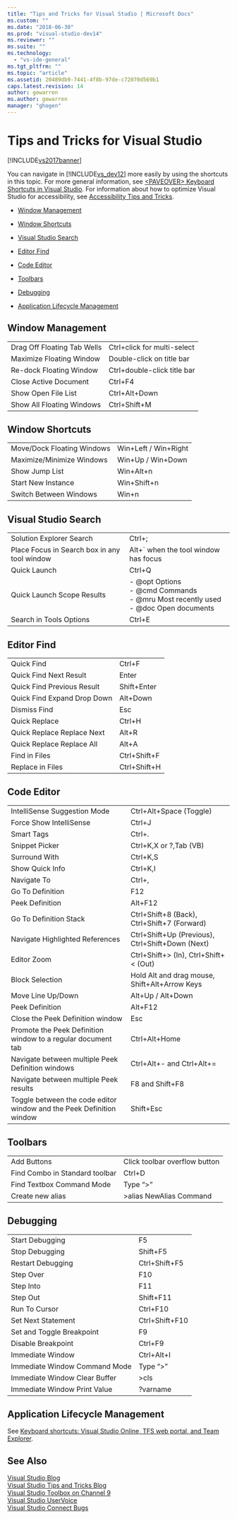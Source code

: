 ```yaml
---
title: "Tips and Tricks for Visual Studio | Microsoft Docs"
ms.custom: ""
ms.date: "2018-06-30"
ms.prod: "visual-studio-dev14"
ms.reviewer: ""
ms.suite: ""
ms.technology: 
  - "vs-ide-general"
ms.tgt_pltfrm: ""
ms.topic: "article"
ms.assetid: 20489db9-7441-4f8b-97de-c72070d569b1
caps.latest.revision: 14
author: gewarren
ms.author: gewarren
manager: "ghogen"
---
```

# Tips and Tricks for Visual Studio
[!INCLUDE[vs2017banner](../includes/vs2017banner.md)]

You can navigate in [!INCLUDE[vs_dev12](../includes/vs-dev12-md.md)] more easily by using the shortcuts in this topic. For more general information, see [\<PAVEOVER> Keyboard Shortcuts in Visual Studio](http://msdn.microsoft.com/en-us/2e15e27f-296b-4e9c-91e6-d91ea0110a67). For information about how to optimize Visual Studio for accessibility, see [Accessibility Tips and Tricks](../ide/reference/accessibility-tips-and-tricks.md).  
  
-   [Window Management](../ide/tips-and-tricks-for-visual-studio.md#BKMK_WindowMgmt)  
  
-   [Window Shortcuts](../ide/tips-and-tricks-for-visual-studio.md#BKMK_WindowShortcuts)  
  
-   [Visual Studio Search](../ide/tips-and-tricks-for-visual-studio.md#BKMK_Search)  
  
-   [Editor Find](../ide/tips-and-tricks-for-visual-studio.md#BKMK_EditorFind)  
  
-   [Code Editor](../ide/tips-and-tricks-for-visual-studio.md#BKMK_CodeEditor)  
  
-   [Toolbars](../ide/tips-and-tricks-for-visual-studio.md#BKMK_Toolbars)  
  
-   [Debugging](../ide/tips-and-tricks-for-visual-studio.md#BKMK_Debugging)  
  
-   [Application Lifecycle Management](../ide/tips-and-tricks-for-visual-studio.md#BKMK_ALM)  
  
##  <a name="BKMK_WindowMgmt"></a> Window Management  
  
|||  
|-|-|  
|Drag Off Floating Tab Wells|Ctrl+click for multi-select|  
|Maximize Floating Window|Double-click on title bar|  
|Re-dock Floating Window|Ctrl+double-click title bar|  
|Close Active Document|Ctrl+F4|  
|Show Open File List|Ctrl+Alt+Down|  
|Show All Floating Windows|Ctrl+Shift+M|  
  
##  <a name="BKMK_WindowShortcuts"></a> Window Shortcuts  
  
|||  
|-|-|  
|Move/Dock Floating Windows|Win+Left / Win+Right|  
|Maximize/Minimize Windows|Win+Up / Win+Down|  
|Show Jump List|Win+Alt+n|  
|Start New Instance|Win+Shift+n|  
|Switch Between Windows|Win+n|  
  
##  <a name="BKMK_Search"></a> Visual Studio Search  
  
|||  
|-|-|  
|Solution Explorer Search|Ctrl+;|  
|Place Focus in Search box in any tool window|Alt+` when the tool window has focus|  
|Quick Launch|Ctrl+Q|  
|Quick Launch Scope Results|-   @opt Options<br />-   @cmd Commands<br />-   @mru Most recently used<br />-   @doc Open documents|  
|Search in Tools Options|Ctrl+E|  
  
##  <a name="BKMK_EditorFind"></a> Editor Find  
  
|||  
|-|-|  
|Quick Find|Ctrl+F|  
|Quick Find Next Result|Enter|  
|Quick Find Previous Result|Shift+Enter|  
|Quick Find Expand Drop Down|Alt+Down|  
|Dismiss Find|Esc|  
|Quick Replace|Ctrl+H|  
|Quick Replace Replace Next|Alt+R|  
|Quick Replace Replace All|Alt+A|  
|Find in Files|Ctrl+Shift+F|  
|Replace in Files|Ctrl+Shift+H|  
  
##  <a name="BKMK_CodeEditor"></a> Code Editor  
  
|||  
|-|-|  
|IntelliSense Suggestion Mode|Ctrl+Alt+Space (Toggle)|  
|Force Show IntelliSense|Ctrl+J|  
|Smart Tags|Ctrl+.|  
|Snippet Picker|Ctrl+K,X or ?,Tab (VB)|  
|Surround With|Ctrl+K,S|  
|Show Quick Info|Ctrl+K,I|  
|Navigate To|Ctrl+,|  
|Go To Definition|F12|  
|Peek Definition|Alt+F12|  
|Go To Definition Stack|Ctrl+Shift+8 (Back), Ctrl+Shift+7 (Forward)|  
|Navigate Highlighted References|Ctrl+Shift+Up (Previous), Ctrl+Shift+Down (Next)|  
|Editor Zoom|Ctrl+Shift+> (In), Ctrl+Shift+< (Out)|  
|Block Selection|Hold Alt and drag mouse, Shift+Alt+Arrow Keys|  
|Move Line Up/Down|Alt+Up / Alt+Down|  
|Peek Definition|Alt+F12|  
|Close the Peek Definition window|Esc|  
|Promote the Peek Definition window to a regular document tab|Ctrl+Alt+Home|  
|Navigate between multiple Peek Definition windows|Ctrl+Alt+- and Ctrl+Alt+=|  
|Navigate between multiple Peek results|F8 and Shift+F8|  
|Toggle between the code editor window and the Peek Definition window|Shift+Esc|  
  
##  <a name="BKMK_Toolbars"></a> Toolbars  
  
|||  
|-|-|  
|Add Buttons|Click toolbar overflow button|  
|Find Combo in Standard toolbar|Ctrl+D|  
|Find Textbox Command Mode|Type “>”|  
|Create new alias|>alias NewAlias Command|  
  
##  <a name="BKMK_Debugging"></a> Debugging  
  
|||  
|-|-|  
|Start Debugging|F5|  
|Stop Debugging|Shift+F5|  
|Restart Debugging|Ctrl+Shift+F5|  
|Step Over|F10|  
|Step Into|F11|  
|Step Out|Shift+F11|  
|Run To Cursor|Ctrl+F10|  
|Set Next Statement|Ctrl+Shift+F10|  
|Set and Toggle Breakpoint|F9|  
|Disable Breakpoint|Ctrl+F9|  
|Immediate Window|Ctrl+Alt+I|  
|Immediate Window Command Mode|Type “>”|  
|Immediate Window Clear Buffer|>cls|  
|Immediate Window Print Value|?varname|  
  
##  <a name="BKMK_ALM"></a> Application Lifecycle Management  
 See [Keyboard shortcuts: Visual Studio Online, TFS web portal, and Team Explorer](http://msdn.microsoft.com/en-us/35ea128b-7565-4ee3-8266-b9f0d32aecf4).  
  
## See Also  
 [Visual Studio Blog](http://blogs.msdn.com/b/visualstudio)   
 [Visual Studio Tips and Tricks Blog](http://blogs.msdn.com/b/zainnab)   
 [Visual Studio Toolbox on Channel 9](http://channel9.msdn.com/Shows/Visual-Studio-Toolbox)   
 [Visual Studio UserVoice](http://visualstudio.uservoice.com/forums/121579-visual-studio)   
 [Visual Studio Connect Bugs](http://connect.microsoft.com/VisualStudio)



